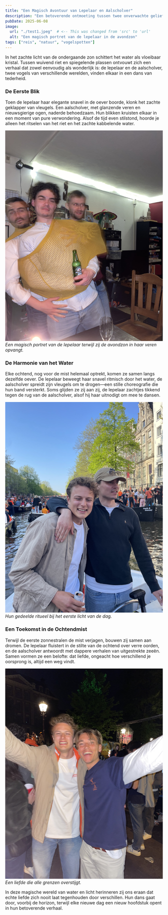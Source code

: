 ```yaml
---
title: "Een Magisch Avontuur van Lepelaar en Aalscholver"
description: "Een betoverende ontmoeting tussen twee onverwachte geliefden aan de waterkant."
pubDate: 2025-06-08
image:
  url: "./test1.jpeg"  # <-- This was changed from 'src' to 'url'
  alt: "Een magisch portret van de lepelaar in de avondzon"
tags: ["reis", "natuur", "vogelspotten"]
---
```


In het zachte licht van de ondergaande zon schittert het water als vloeibaar kristal. Tussen wuivend riet en spiegelende plassen ontvouwt zich een verhaal dat zowel eenvoudig als wonderlijk is: de lepelaar en de aalscholver, twee vogels van verschillende werelden, vinden elkaar in een dans van tederheid.

### De Eerste Blik
Toen de lepelaar haar elegante snavel in de oever boorde, klonk het zachte geklapper van vleugels. Een aalscholver, met glanzende veren en nieuwsgierige ogen, naderde behoedzaam. Hun blikken kruisten elkaar in een moment van pure verwondering. Alsof de tijd even stilstond, hoorde je alleen het ritselen van het riet en het zachte kabbelende water.

![[Lepelaar in de gouden avondschemering]](./test1.jpeg)
*Een magisch portret van de lepelaar terwijl zij de avondzon in haar veren opvangt.*

### De Harmonie van het Water
Elke ochtend, nog voor de mist helemaal optrekt, komen ze samen langs dezelfde oever. De lepelaar beweegt haar snavel ritmisch door het water, de aalscholver spreidt zijn vleugels om te drogen—een stille choreografie die hun band versterkt. Soms glijden ze zij aan zij, de lepelaar zachtjes tikkend tegen de rug van de aalscholver, alsof hij haar uitnodigt om mee te dansen.

![[Aalscholver spreidt zijn vleugels in de ochtendmist]](./test2.jpeg)
*Hun gedeelde ritueel bij het eerste licht van de dag.*

### Een Toekomst in de Ochtendmist
Terwijl de eerste zonnestralen de mist verjagen, bouwen zij samen aan dromen. De lepelaar fluistert in de stilte van de ochtend over verre oorden, en de aalscholver antwoordt met dappere verhalen van uitgestrekte zeeën. Samen vormen ze een belofte: dat liefde, ongeacht hoe verschillend je oorsprong is, altijd een weg vindt.

![[Samen in de zachte nevel van de ochtend]](./test3.jpeg)
*Een liefde die alle grenzen overstijgt.*

In deze magische wereld van water en licht herinneren zij ons eraan dat echte liefde zich nooit laat tegenhouden door verschillen. Hun dans gaat door, voorbij de horizon, terwijl elke nieuwe dag een nieuw hoofdstuk opent in hun betoverende verhaal.